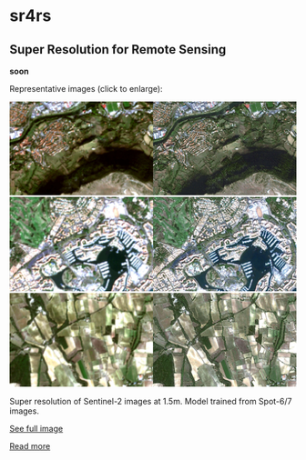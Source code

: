 # sr4rs

## Super Resolution for Remote Sensing

__soon__

Representative images (click to enlarge):

<img src ="doc/c3.jpg" />
<img src ="doc/c2.jpg" />
<img src ="doc/c1.jpg" />

Super resolution of Sentinel-2 images at 1.5m. Model trained from Spot-6/7 images. 

[See full image](https://remicres.github.io/super-resolution)

[Read more](https://mdl4eo.irstea.fr/2019/03/29/enhancement-of-sentinel-2-images-at-1-5m/)

